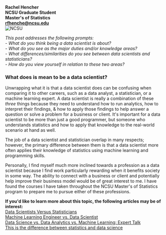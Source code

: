 **Rachel Hencher**  
    **NCSU Graduate Student**  
    **Master's of Statistics**  
    **rfhenche@ncsu.edu**  
![NCSU](https://user-images.githubusercontent.com/58576325/170499506-b55ce9c9-6649-4968-859b-b86d864c0594.png)

*This post addresses the following prompts:*  
    - *What do you think being a data scientist is about?  
    - What do you see as the major duties and/or knowledge areas?  
    - What differences/similarities do you see between data scientists and statisticians?  
    - How do you view yourself in relation to these two areas?*


### What does is mean to be a data scientist?

Unwrapping what it is that a data scientist does can be confusing when comparing it to other careers, such as a data analyst, a statistician, or a machine learning expert. A data scientist is really a combination of these *three* things because they need to understand how to run analytics, how to interpret their findings, & how to apply those findings to help answer a question or solve a problem for a business or client. It's important for a data scientist to be more than just a good programmer, but someone who understands statistics and how to apply that knowledge to the real-world scenario at hand as well.

The job of a data scientist and statistician overlap in many respects; however, the primary difference between them is that a data scientist more often applies their knowledge of statistics using machine learning and programming skills.

Personally, I find myself much more inclined towards a profession as a data scientist because I find work particularly rewarding when it benefits society in some way. The ability to connect with a business or client and potentially help improve their business model would be of great interest to me. I have found the courses I have taken throughout the NCSU Master's of Statistics program to prepare me to pursue either of these professions.


**If you'd like to learn more about this topic, the following articles may be of interest:**  
[Data Scientists Versus Statisticians](https://medium.com/odscjournal/data-scientists-versus-statisticians-8ea146b7a47f)  
[Machine Learning Engineer vs. Data Scientist](https://www.springboard.com/blog/data-science/machine-learning-engineer-vs-data-scientist/)  
[Data Science vs. Data Analytics vs. Machine Learning: Expert Talk](https://www.simplilearn.com/data-science-vs-data-analytics-vs-machine-learning-article)  
[This is the difference between statistics and data science](https://mixpanel.com/blog/this-is-the-difference-between-statistics-and-data-science/)
